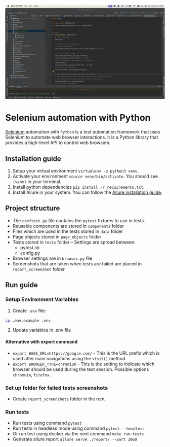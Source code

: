 ![](https://github.com/Treshch1/sporty_inter_wap/blob/main/data/images/wap.gif)


# Selenium automation with Python

[Selenium](https://www.selenium.dev/) automation with `Python` is a test automation framework that uses Selenium to automate web browser interactions. It is a Python library that provides a high-level API to control web browsers.

## Installation guide

1. Setup your virtual environment `virtualenv -p python3 venv`.
2. Activate your environment `source venv/bin/activate`. You should see `(venv)` in your terminal.
3. Install python dependencies `pip install -r requirements.txt`.
4. Install Allure in your system. You can follow the [Allure installation guide](https://docs.qameta.io/allure/#_installing_a_commandline).

## Project structure

- The `conftest.py` file contains the `pytest` fixtures to use in tests.
- Reusable components are stored in `components` folder
- Files which are used in the tests stored in `data` folder
- Page objects stored in `page_objects` folder
- Tests stored in `tests` folder
– Settings are spread between:
  - pytest.ini
  - config.py
- Browser settings are in `browser.py` file
- Screenshots that are taken when tests are failed are placed in `report_screenshot` folder  


## Run guide

### Setup Environment Variables

1. Create `.env` file:

```bash
cp .env.example .env
```

2. Update variables in .env file

#### Alternative with export command

- `export BASE_URL=https://google.com/` - This is the URL prefix which is used after main navigations using the `visit()` method.
- `export BROWSER_TYPE=chromium` - This is the setting to indicate which browser should be used during the test session. Possible options `chromuim`, `firefox`.

### Set up folder for failed tests screenshots
* Create `report_screenshots` folder in the root

### Run tests

- Run tests using command `pytest`
- Run tests in headless mode using command `pytest --headless`
- Or run test using docker via the next command `make run-tests`
- Generate allure report `allure serve ./report/ --port 3060`
